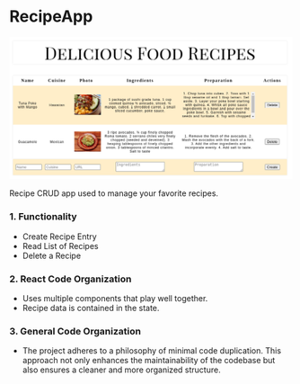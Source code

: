 
# RecipeApp

![RecipeApp](https://github.com/gabrielsanchez/erddiagram/blob/main/deliciousfoods.png?raw=true)

Recipe CRUD app used to manage your favorite recipes.

### 1. Functionality

- Create Recipe Entry
- Read List of Recipes
- Delete a Recipe

### 2. React Code Organization

- Uses multiple components that play well together.
- Recipe data is contained in the state.

### 3. General Code Organization

- The project adheres to a philosophy of minimal code duplication. This approach not only enhances the maintainability of the codebase but also ensures a cleaner and more organized structure.
